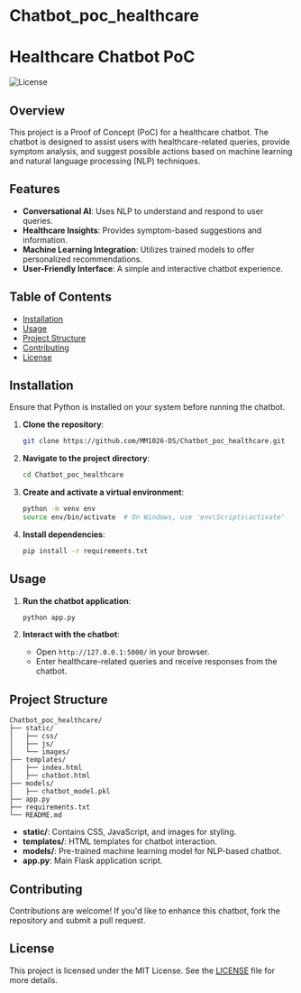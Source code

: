 # Chatbot_poc_healthcare
# Healthcare Chatbot PoC

![License](https://img.shields.io/badge/license-MIT-blue.svg)

## Overview

This project is a Proof of Concept (PoC) for a healthcare chatbot. The chatbot is designed to assist users with healthcare-related queries, provide symptom analysis, and suggest possible actions based on machine learning and natural language processing (NLP) techniques.

## Features

- **Conversational AI**: Uses NLP to understand and respond to user queries.
- **Healthcare Insights**: Provides symptom-based suggestions and information.
- **Machine Learning Integration**: Utilizes trained models to offer personalized recommendations.
- **User-Friendly Interface**: A simple and interactive chatbot experience.

## Table of Contents

- [Installation](#installation)
- [Usage](#usage)
- [Project Structure](#project-structure)
- [Contributing](#contributing)
- [License](#license)

## Installation

Ensure that Python is installed on your system before running the chatbot.

1. **Clone the repository**:

   ```bash
   git clone https://github.com/MM1026-DS/Chatbot_poc_healthcare.git
   ```

2. **Navigate to the project directory**:

   ```bash
   cd Chatbot_poc_healthcare
   ```

3. **Create and activate a virtual environment**:

   ```bash
   python -m venv env
   source env/bin/activate  # On Windows, use 'env\Scripts\activate'
   ```

4. **Install dependencies**:

   ```bash
   pip install -r requirements.txt
   ```

## Usage

1. **Run the chatbot application**:

   ```bash
   python app.py
   ```

2. **Interact with the chatbot**:

   - Open `http://127.0.0.1:5000/` in your browser.
   - Enter healthcare-related queries and receive responses from the chatbot.

## Project Structure

```
Chatbot_poc_healthcare/
├── static/
│   ├── css/
│   ├── js/
│   └── images/
├── templates/
│   ├── index.html
│   ├── chatbot.html
├── models/
│   ├── chatbot_model.pkl
├── app.py
├── requirements.txt
└── README.md
```

- **static/**: Contains CSS, JavaScript, and images for styling.
- **templates/**: HTML templates for chatbot interaction.
- **models/**: Pre-trained machine learning model for NLP-based chatbot.
- **app.py**: Main Flask application script.

## Contributing

Contributions are welcome! If you'd like to enhance this chatbot, fork the repository and submit a pull request.

## License

This project is licensed under the MIT License. See the [LICENSE](LICENSE) file for more details.

